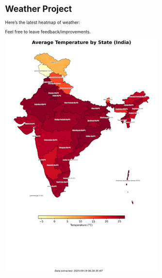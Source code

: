 # Weather Project

Here’s the latest heatmap of weather:

Feel free to leave feedback/improvements.

![India Heatmap](docs/assets/india_heatmap.png?v=CCA8DD)
